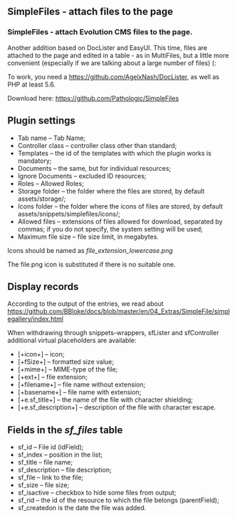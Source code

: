 ## SimpleFiles - attach files to the page

### SimpleFiles - attach Evolution CMS files to the page.

Another addition based on DocLister and EasyUI. This time, files are attached to the page and edited in a table - as in MultiFiles, but a little more convenient (especially if we are talking about a large number of files) (:

To work, you need a https://github.com/AgelxNash/DocLister, as well as PHP at least 5.6.

Download here: https://github.com/Pathologic/SimpleFiles

## Plugin settings
- Tab name – Tab Name;
- Controller class – controller class other than standard;
- Templates – the id of the templates with which the plugin works is mandatory;
- Documents – the same, but for individual resources;
- Ignore Documents – excluded ID resources;
- Roles – Allowed Roles;
- Storage folder – the folder where the files are stored, by default assets/storage/;
- Icons folder – the folder where the icons of files are stored, by default assets/snippets/simplefiles/icons/;
- Allowed files – extensions of files allowed for download, separated by commas; if you do not specify, the system setting will be used;
- Maximum file size – file size limit, in megabytes.

Icons should be named as _file_extension_lowercase.png_

The file.png icon is substituted if there is no suitable one.

## Display records
According to the output of the entries, we read about https://github.com/BBloke/docs/blob/master/en/04_Extras/SimpleFile/simplegallery/index.html

When withdrawing through snippets-wrappers, sfLister and sfController additional virtual placeholders are available:

- [+icon+] – icon;
- [+fSize+] – formatted size value;
- [+mime+] – MIME-type of the file;
- [+ext+] – file extension;
- [+filename+] – file name without extension;
- [+basename+] – file name with extension;
- [+e.sf_title+] – the name of the file with character shielding;
- [+e.sf_description+] – description of the file with character escape.

## Fields in the _sf_files_ table

- sf_id – File id (idField);
- sf_index – position in the list;
- sf_title – file name;
- sf_description – file description;
- sf_file – link to the file;
- sf_size – file size;
- sf_isactive – checkbox to hide some files from output;
- sf_rid – the id of the resource to which the file belongs (parentField);
- sf_createdon is the date the file was added.
